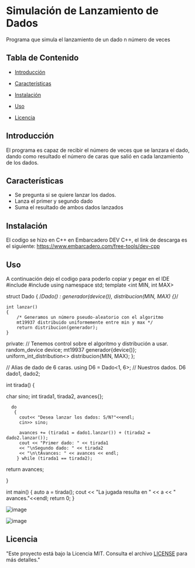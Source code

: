 # Simulación de Lanzamiento de Dados

Programa que simula el lanzamiento de un dado n número de veces

## Tabla de Contenido

- [Introducción](#introducción)
- [Características](#características)
- [Instalación](#instalación)
- [Uso](#uso)

- [Licencia](#licencia)

## Introducción

El programa es capaz de recibir el número de veces que se lanzara el dado, dando como resultado el número de caras que salió en cada lanzamiento de los dados.

## Características

- Se pregunta si se quiere lanzar los dados.
- Lanza el primer y segundo dado
- Suma el resultado de ambos dados lanzados

## Instalación

El codigo se hizo en C++ en Embarcadero DEV C++, el link de descarga es el siguiente: https://www.embarcadero.com/free-tools/dev-cpp

## Uso
A continuación dejo el codigo para poderlo copiar y pegar en el IDE
#include <iostream>
#include <random>
using namespace std;
template <int MIN, int MAX>

struct Dado
{
    /*Dado() :
        generador(device()),
        distribucion(MIN, MAX)
    {}*/

    int lanzar()
    {
        /* Generamos un número pseudo-aleatorio con el algoritmo
        mt19937 distribuido uniformemente entre min y max */
        return distribucion(generador);
    }

private:
    // Tenemos control sobre el algoritmo y distribución a usar.
    random_device device;
    mt19937 generador{device()};
    uniform_int_distribution<> distribucion{MIN, MAX};
};

// Alias de dado de 6 caras.
using D6 = Dado<1, 6>;
// Nuestros dados.
D6 dado1, dado2;

int tirada()
{
	
char sino;
int tirada1, tirada2, avances{};
    
      do 
       {   
		 cout<< "Desea lanzar los dados: S/N?"<<endl;
         cin>> sino;
		   
         avances += (tirada1 = dado1.lanzar()) + (tirada2 = dado2.lanzar());
         cout << "Primer dado: " << tirada1
         << "\nSegundo dado: " << tirada2
         << "\n\tAvances: " << avances << endl;  
        } while (tirada1 == tirada2);
   
return avances;
    
}

int main()
{
    auto a = tirada();
    cout << "La jugada resulta en " << a << " avances."<<endl;
    return 0;
} 

![image](https://github.com/ProteanW1/LanzarDados/assets/144411242/e792cc6c-00ae-47bc-885e-c8fd4f2777cf)

![image](https://github.com/ProteanW1/LanzarDados/assets/144411242/252d7a36-3201-4c1e-a7d1-89d1a4c1541a)


## Licencia
 "Este proyecto está bajo la Licencia MIT. Consulta el archivo [LICENSE](LICENSE) para más detalles."
